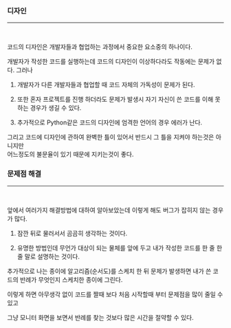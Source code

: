 <h3>디자인</h3>
<hr><br>

코드의 디자인은 개발자들과 협업하는 과정에서 중요한 요소중의 하나이다.

개발자가 작성한 코드를 실행하는데 코드의 디자인이 이상하다라도 작동에는 문제가 없다. 그러나


1) 개발자가 다른 개발자들과 협업할 때 코드 자체의 가독성이 문제가 된다.

2) 또한 혼자 프로젝트를 진행 하더라도 문제가 발생시 자기 자신이 쓴 코드를 이해 못하는 경우가 생길 수 있다. 

3) 추가적으로 Python같은 코드의 디자인에 엄격한 언어의 경우 에러가 난다.

그리고 코드에 디자인에 관하여 완벽한 틀이 있어서 반드시 그 틀을 지켜야 하는것은 아니지만 <br>
어느정도의 불문율이 있기 때문에 지키는것이 좋다.<br>

<h3>문제점 해결</h3>
<hr><br>

앞에서 여러가지 해결방법에 대하여 알아보았는데 이렇게 해도 버그가 잡히지 않는 경우가 많다.

1) 잠깐 뒤로 물러서서 곰곰히 생각하는 것이다.

2) 유명한 방법인데 무언가 대상이 되는 물체를 앞에 두고 내가 작성한 코드를 한 줄 한 줄 말로 설명하는 것이다.

추가적으로 나는 종이에 알고리즘(순서도)를 스케치 한 뒤 문제가 발생하면 내가 쓴 코드의 반례가 무엇인지 스케치한 종이에 그린다. 

이렇게 하면 아무생각 없이 코드를 짤때 보다 처음 시작할때 부터 문제점을 많이 줄일 수 있고 

그냥 모니터 화면을 보면서 반례를 찾는 것보다 많은 시간을 절약할 수 있다.
